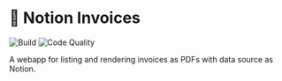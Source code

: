 # 📜 Notion Invoices
![Build](https://vercelbadge.vercel.app/api/ctrleffive/notion-invoices)
![Code Quality](https://github.com/ctrleffive/notion-invoices/actions/workflows/code_quality.yml/badge.svg)

A webapp for listing and rendering invoices as PDFs with data source as Notion.
